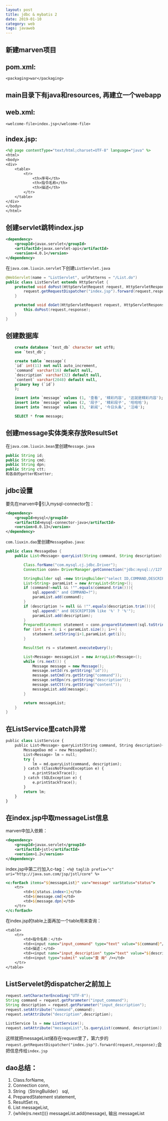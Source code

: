 ```yaml
---
layout: post
title: jdbc & mybatis 2
date: 2019-01-10
category: web
tags: javaweb
---
```


## 新建marven项目
## pom.xml: 
`<packaging>war</packaging>`
## main目录下有java和resources, 再建立一个webapp
## web.xml: 
`<welcome-file>index.jsp</welcome-file>`

## index.jsp: 
```jsp
<%@ page contentType="text/html;charset=UTF-8" language="java" %>
<html>
<body>
<div>
    <table>
        <tr>
            <th>序号</th>
            <th>指令名称</th>
            <th>描述</th>
        </tr>
    </table>
</div>
</body>
</html>
```

## 创建servlet跳转index.jsp
```xml
<dependency>
    <groupId>javax.servlet</groupId>
    <artifactId>javax.servlet-api</artifactId>
    <version>4.0.1</version>
</dependency>
```

在`java.com.liuxin.servlet`下创建`ListServlet.java`
```java
@WebServlet(name = "ListServlet", urlPatterns = "/List.do")
public class ListServlet extends HttpServlet {
    protected void doPost(HttpServletRequest request, HttpServletResponse response) throws ServletException, IOException {
        request.getRequestDispatcher("index.jsp").forward(request,response);
    }

    protected void doGet(HttpServletRequest request, HttpServletResponse response) throws ServletException, IOException {
        this.doPost(request,response);
    }
}
```

## 创建数据库
```sql
    create database `test_db` character set utf8;
    use `test_db`;

    create table `message`(
    `id` int(11) not null auto_increment,
    `command` varchar(16) default null,
    `description` varchar(32) default null,
    `content` varchar(2048) default null,
    primary key (`id`)
    );

    insert into `message` values (1, '查看', '精彩内容', '这就是精彩内容');
    insert into `message` values (2, '段子', '精彩段子', '哈哈哈');
    insert into `message` values (3, '新闻', '今日头条', '汪峰');

    SELECT * from message;
```

## 创建message实体类来存放ResultSet
在`java.com.liuxin.bean`里创建`Message.java`
```java
public String id;
public String cmd;
public String dpn;
public String ctt;
和各自的getter和setter;
```

## jdbc设置
要先在marven中引入mysql-connector包：
```xml
<dependency>
    <groupId>mysql</groupId>
    <artifactId>mysql-connector-java</artifactId>
    <version>8.0.13</version>
</dependency>
```
`com.liuxin.dao`里创建`MessageDao.java`:
```java
public class MessageDao {
    public List<Message> queryList(String command, String description) throws ClassNotFoundException, SQLException {

        Class.forName("com.mysql.cj.jdbc.Driver");
        Connection conn= DriverManager.getConnection("jdbc:mysql://127.0.0.1:3306/test_db?useUnicode=true&characterEncoding=UTF-8","root","307715");

        StringBuilder sql =new StringBuilder("select ID,COMMAND,DESCRIPTION,CONTENT from MESSAGE where 1=1");
        List<String> paramList = new ArrayList<String>();
        if (command!=null && !"".equals(command.trim())){
            sql.append(" and COMMAND=?");
            paramList.add(command);
        }
        if (description != null && !"".equals(description.trim())){
            sql.append(" and DESCRIPTION like '%' ? '%'");
            paramList.add(description);
        }
        PreparedStatement statement = conn.prepareStatement(sql.toString());
        for (int i = 0; i < paramList.size(); i++) {
            statement.setString(i+1,paramList.get(i));
        }

        ResultSet rs = statement.executeQuery();

        List<Message> messageList = new ArrayList<Message>();
        while (rs.next()) {
            Message message = new Message();
            message.setId(rs.getString("id"));
            message.setCmd(rs.getString("command"));
            message.setDpn(rs.getString("description"));
            message.setCtt(rs.getString("content"));
            messageList.add(message);
        }

        return messageList;
    }
}
```

## 在ListService里catch异常
```python
public class ListService {
    public List<Message> queryList(String command, String description){
        MessageDao md = new MessageDao();
        List<Message> lm = null;
        try {
            lm = md.queryList(command, description);
        } catch (ClassNotFoundException e) {
            e.printStackTrace();
        } catch (SQLException e) {
            e.printStackTrace();
        }
        return lm;
    }
}
```

## 在index.jsp中取messageList信息
marven中加入依赖：
```xml
<dependency>
    <groupId>javax.servlet</groupId>
    <artifactId>jstl</artifactId>
    <version>1.2</version>
</dependency>
```

index.jsp中第二行加入c-tag：
`<%@ taglib prefix="c" uri="http://java.sun.com/jsp/jstl/core" %>`

```jsp
<c:forEach items="${messageList}" var="message" varStatus="status">
    <tr>
        <td>${status.index+1}</td>
        <td>${message.cmd}</td>
        <td>${message.dpn}</td>
    </tr>
</c:forEach>
```

在index.jsp的table上面再加一个table用来查询：
```jsp
<table>
    <tr>
        <td>指令名称：</td>
        <td><input name="input_command" type="text" value="${command}"/></td>
        <td>描述：</td>
        <td><input name="input_description" type="text" value="${description}"/></td>
        <td><input type="submit" value="查 询" /></td>
    </tr>
</table>
```

## ListServelet的dispatcher之前加上
```java
request.setCharacterEncoding("UTF-8");
String command = request.getParameter("input_command");
String description = request.getParameter("input_description");
request.setAttribute("command",command);
request.setAttribute("description",description);

ListService ls = new ListService();
request.setAttribute("messageList",ls.queryList(command, description));
```
这样就把messageList储存在request里了，第六步的`request.getRequestDispatcher("index.jsp").forward(request,response);`会把信息传给`index.jsp`

## dao总结：
1. Class.forName, 
2. Connection conn, 
3. String（StringBuilder） sql, 
4. PreparedStatement statement, 
5. ResultSet rs,
6. List<Message> messageList,
7. {while(rs.next())} messageList.add(message),
输出 messageList


